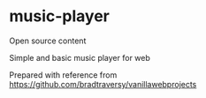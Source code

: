 # music-player

Open source content

Simple and basic music player for web

Prepared with reference from https://github.com/bradtraversy/vanillawebprojects
